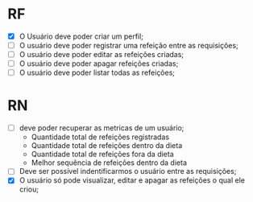# RF

- [x] O Usuário deve poder criar um perfil;
- [ ] O usuário deve poder registrar uma refeição entre as requisições;
- [ ] O usuário deve poder editar as refeições criadas;
- [ ] O usuário deve poder apagar refeições criadas;
- [ ] O usuário deve poder listar todas as refeições;

# RN

- [ ] deve poder recuperar as metricas de um usuário;
  - Quantidade total de refeições registradas
  - Quantidade total de refeições dentro da dieta
  - Quantidade total de refeições fora da dieta
  - Melhor sequência de refeições dentro da dieta
- [ ] Deve ser possível indentificarmos o usuário entre as requisições;
- [x] O usuário só pode visualizar, editar e apagar as refeições o qual ele criou;
